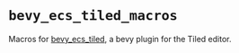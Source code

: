 # `bevy_ecs_tiled_macros`

Macros for [bevy_ecs_tiled](https://crates.io/crates/bevy_ecs_tiled), a bevy plugin for the Tiled editor.
